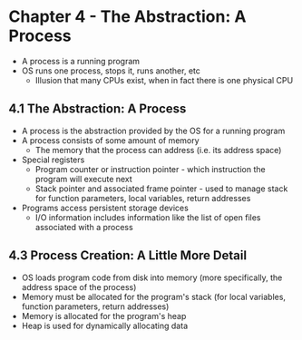 # Chapter 4 - The Abstraction: A Process

* A process is a running program
* OS runs one process, stops it, runs another, etc
  * Illusion that many CPUs exist, when in fact there is one physical CPU

## 4.1 The Abstraction: A Process

* A process is the abstraction provided by the OS for a running program
* A process consists of some amount of memory
  * The memory that the process can address (i.e. its address space)
* Special registers
  * Program counter or instruction pointer - which instruction the program will execute next
  * Stack pointer and associated frame pointer - used to manage stack for function parameters, local variables, return addresses
* Programs access persistent storage devices
  * I/O information includes information like the list of open files associated with a process

## 4.3 Process Creation: A Little More Detail

* OS loads program code from disk into memory (more specifically, the address space of the process)
* Memory must be allocated for the program's stack (for local variables, function parameters, return addresses)
* Memory is allocated for the program's heap
 * Heap is used for dynamically allocating data
